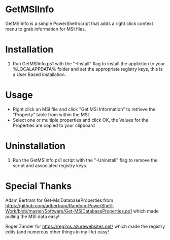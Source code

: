 # GetMSIInfo
 GetMSIInfo is a simple PowerShell script that adds a right click context menu to grab information for MSI files.

# Installation
 1. Run GetMSIInfo.ps1 with the "-Install" flag to install the appliction to your %LOCALAPPDATA% folder and set the appropriate registry keys, this is a User Based installation.

# Usage
 * Right click an MSI file and click "Get MSI Information" to retrieve the "Property" table from within the MSI.
 * Select one or multiple properties and click OK, the Values for the Properties are copied to your clipboard

# Uninstallation
 1. Run the GetMSIInfo.ps1 script with the "-Uninstall" flag to remove the script and associated registry keys.

# Special Thanks
 Adam Bertram for Get-MsiDatabaseProperties from https://github.com/adbertram/Random-PowerShell-Work/blob/master/Software/Get-MSIDatabaseProperties.ps1 which made pulling the MSI data easy!

 Roger Zander for https://reg2ps.azurewebsites.net/ which made the registry edits (and numerous other things in my life) easy!